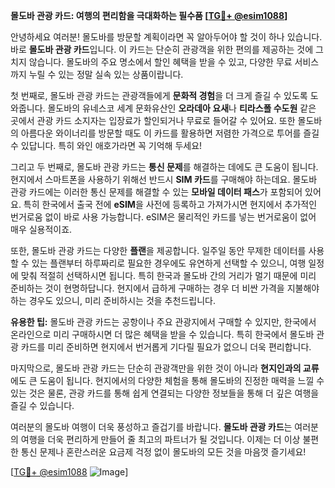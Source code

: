 **몰도바 관광 카드: 여행의 편리함을 극대화하는 필수품 [[TG💪+ @esim1088](https://t.me/s/esim1088)]**

안녕하세요 여러분! 몰도바를 방문할 계획이라면 꼭 알아두어야 할 것이 하나 있습니다. 바로 **몰도바 관광 카드**입니다. 이 카드는 단순히 관광객을 위한 편의를 제공하는 것에 그치지 않습니다. 몰도바의 주요 명소에서 할인 혜택을 받을 수 있고, 다양한 무료 서비스까지 누릴 수 있는 정말 실속 있는 상품이랍니다.

첫 번째로, 몰도바 관광 카드는 관광객들에게 **문화적 경험**을 더 크게 즐길 수 있도록 도와줍니다. 몰도바의 유네스코 세계 문화유산인 **오라데아 요새**나 **티라스폴 수도원** 같은 곳에서 관광 카드 소지자는 입장료가 할인되거나 무료로 들어갈 수 있어요. 또한 몰도바의 아름다운 와이너리를 방문할 때도 이 카드를 활용하면 저렴한 가격으로 투어를 즐길 수 있답니다. 특히 와인 애호가라면 꼭 기억해 두세요!

그리고 두 번째로, 몰도바 관광 카드는 **통신 문제**를 해결하는 데에도 큰 도움이 됩니다. 현지에서 스마트폰을 사용하기 위해선 반드시 **SIM 카드**를 구매해야 하는데요. 몰도바 관광 카드에는 이러한 통신 문제를 해결할 수 있는 **모바일 데이터 패스**가 포함되어 있어요. 특히 한국에서 출국 전에 **eSIM**을 사전에 등록하고 가져가시면 현지에서 추가적인 번거로움 없이 바로 사용 가능합니다. eSIM은 물리적인 카드를 넣는 번거로움이 없어 매우 실용적이죠.

또한, 몰도바 관광 카드는 다양한 **플랜**을 제공합니다. 일주일 동안 무제한 데이터를 사용할 수 있는 플랜부터 하루짜리로 필요한 경우에도 유연하게 선택할 수 있으니, 여행 일정에 맞춰 적절히 선택하시면 됩니다. 특히 한국과 몰도바 간의 거리가 멀기 때문에 미리 준비하는 것이 현명하답니다. 현지에서 급하게 구매하는 경우 더 비싼 가격을 지불해야 하는 경우도 있으니, 미리 준비하시는 것을 추천드립니다.

**유용한 팁:** 몰도바 관광 카드는 공항이나 주요 관광지에서 구매할 수 있지만, 한국에서 온라인으로 미리 구매하시면 더 많은 혜택을 받을 수 있습니다. 특히 한국에서 몰도바 관광 카드를 미리 준비하면 현지에서 번거롭게 기다릴 필요가 없으니 더욱 편리합니다.

마지막으로, 몰도바 관광 카드는 단순히 관광객만을 위한 것이 아니라 **현지인과의 교류**에도 큰 도움이 됩니다. 현지에서의 다양한 체험을 통해 몰도바의 진정한 매력을 느낄 수 있는 것은 물론, 관광 카드를 통해 쉽게 연결되는 다양한 정보들을 통해 더 깊은 여행을 즐길 수 있습니다.

여러분의 몰도바 여행이 더욱 풍성하고 즐겁기를 바랍니다. **몰도바 관광 카드**는 여러분의 여행을 더욱 편리하게 만들어 줄 최고의 파트너가 될 것입니다. 이제는 더 이상 불편한 통신 문제나 혼란스러운 요금제 걱정 없이 몰도바의 모든 것을 마음껏 즐기세요!

[[TG💪+ @esim1088](https://t.me/s/esim1088) ![Image](https://i.postimg.cc/Y0z9fWf4/image.png)]